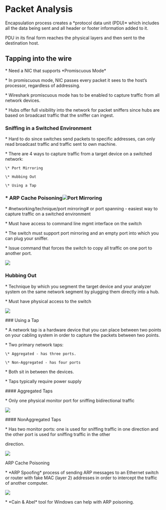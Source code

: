 # Packet Analysis

Encapsulation process creates a \*protocol data unit \(PDU\)\* which includes all the data being sent and all header or footer information added to it.

PDU in its final form reaches the physical layers and then sent to the destination host.

## Tapping into the wire

\* Need a NIC that supports \*Promiscuous Mode\*

\* In promiscuous mode, NIC passes every packet it sees to the host’s processor, regardless of addressing.

\* Wireshark promiscuous mode has to be enabled to capture traffic from all network devices.

\* Hubs offer full visibility into the network for packet sniffers since hubs are based on broadcast traffic that the sniffer can ingest.



### Sniffing in a Switched Environment

\* Hard to do since switches send packets to specific addresses, can only read broadcast traffic and traffic sent to own machine.

\* There are 4 ways to capture traffic from a target device on a switched network:

	\* Port Mirroring

	\* Hubbing Out

	\* Using a Tap

### 	\* ARP Cache Poisoning![](/assets/packet-1.png)Port Mirroring

\* \#networking/technique/port mirroring\# or port spanning - easiest way to capture traffic on a switched environment

\* Must have access to command line mgmt interface on the switch

\* The switch must support port mirroring and an empty port into which you can plug your sniffer.

\* Issue command that forces the switch to copy all traffic on one port to another port.

![](/assets/packet-2.png)

### Hubbing Out

\* Technique by which you segment the target device and your analyzer system on the same network segment by plugging them directly into a hub.

\* Must have physical access to the switch

![](/assets/packet-3.png)

\#\#\# Using a Tap

\* A network tap is a hardware device that you can place between two points on your cabling system in order to capture the packets between two points.

\* Two primary network taps:

	\* Aggregated - has three ports.

	\* Non-Aggregated - has four ports

\* Both sit in between the devices.

\* Taps typically require power supply



\#\#\#\# Aggregated Taps

\* Only one physical monitor port for sniffing bidirectional traffic

![](/assets/packet-4.png)

\#\#\#\# NonAggregated Taps

\* Has two monitor ports: one is used for sniffing traffic in one direction and the other port is used for sniffing traffic in the other 

direction.

![](/assets/packet-5.png)

 ARP Cache Poisoning

\* \*ARP Spoofing\* process of sending ARP messages to an Ethernet switch or router with fake MAC \(layer 2\) addresses in order to intercept the traffic of another computer.

![](/assets/packet-6.png)

\* \*Cain & Abel\* tool for Windows can help with ARP poisoning.

